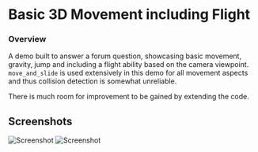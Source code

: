 # Basic 3D Movement including Flight

### Overview

A demo built to answer a forum question, showcasing basic movement, gravity, jump and including a flight ability based on the camera viewpoint.
`move_and_slide` is used extensively in this demo for all movement aspects and thus collision detection is somewhat unreliable.

There is much room for improvement to be gained by extending the code.

## Screenshots

![Screenshot](Screenshots/scrn-1.jpg)
![Screenshot](Screenshots/scrn-2.jpg)
